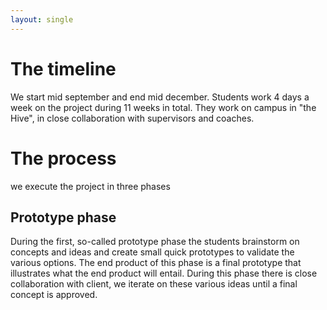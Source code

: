 ```yaml
---
layout: single
---
```


# The timeline

We start mid september and end mid december. Students work 4 days a week on the project during 11 weeks in total. They work on campus in "the Hive", in close collaboration with supervisors and coaches.

# The process

we execute the project in three phases

## Prototype phase

During the first, so-called prototype phase the students brainstorm on concepts and ideas and create small quick prototypes to validate the various options. The end product of this phase is a final prototype that illustrates what the end product will entail. During this phase there is close collaboration with client, we iterate on these various ideas until a final concept is approved.